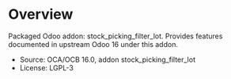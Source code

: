 # Overview

Packaged Odoo addon: stock_picking_filter_lot. Provides features documented in upstream Odoo 16 under this addon.

- Source: OCA/OCB 16.0, addon stock_picking_filter_lot
- License: LGPL-3
